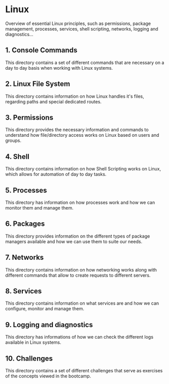 # Linux
Overview of essential Linux principles, such as permissions, package management, processes, services, shell scripting, networks, logging and diagnostics...

## 1. Console Commands
This directory contains a set of different commands that are necessary on a day to day basis when working with Linux systems.

## 2. Linux File System
This directory contains information on how Linux handles it's files, regarding paths and special dedicated routes.

## 3. Permissions
This directory provides the necessary information and commands to understand how file/directory access works on Linux based on users and groups.

## 4. Shell
This directory contains information on how Shell Scripting works on Linux, which allows for automation of day to day tasks.

## 5. Processes
This directory has information on how processes work and how we can monitor them and manage them.

## 6. Packages
This directory provides information on the different types of package managers available and how we can use them to suite our needs.

## 7. Networks
This directory contains information on how networking works along with different commands that allow to create requests to different servers.

## 8. Services
This directory contains information on what services are and how we can configure, monitor and manage them.

## 9. Logging and diagnostics
This directory has informations of how we can check the different logs available in Linux systems.

## 10. Challenges
This directory contains a set of different challenges that serve as exercises of the concepts viewed in the bootcamp.